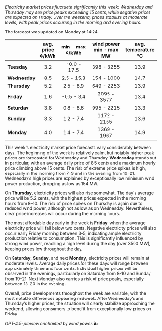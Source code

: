*Electricity market prices fluctuate significantly this week: Wednesday and Thursday may see price peaks exceeding 15 cents, while negative prices are expected on Friday. Over the weekend, prices stabilize at moderate levels, with peak prices occurring in the morning and evening hours.*

The forecast was updated on Monday at 14:24.

|              | avg.<br>price<br>¢/kWh | min - max<br>¢/kWh | wind power<br>min - max<br>MW | avg.<br>temperature<br>°C |
|:-------------|:----------------------:|:-------------------:|:----------------------------:|:-------------------------:|
| **Tuesday**      | 3.2                    | -0.0 - 17.5          | 398 - 3255                     | 13.9                      |
| **Wednesday**    | 8.5                    | 2.5 - 15.3           | 154 - 1000                     | 14.7                      |
| **Thursday**     | 5.2                    | 2.5 - 8.9            | 649 - 2253                     | 13.9                      |
| **Friday**       | 1.6                    | -0.5 - 3.4           | 2095 - 3577                    | 13.4                      |
| **Saturday**     | 3.8                    | 0.8 - 8.6            | 995 - 2215                     | 13.3                      |
| **Sunday**       | 3.3                    | 1.2 - 7.4            | 1172 - 2155                    | 13.6                      |
| **Monday**       | 4.0                    | 1.4 - 7.4            | 1369 - 1967                    | 14.9                      |

This week's electricity market price forecasts vary considerably between days. The beginning of the week is relatively calm, but notably higher peak prices are forecasted for Wednesday and Thursday. **Wednesday** stands out in particular, with an average daily price of 8.5 cents and a maximum hourly price climbing above 15 cents. The risk of extreme price spikes is high, especially in the morning from 7–9 and in the evening from 19–21. Wednesday’s high prices are explained by exceptionally low minimum wind power production, dropping as low as 154 MW.

On **Thursday**, electricity prices will also rise somewhat. The day's average price will be 5.2 cents, with the highest prices expected in the morning hours from 8–10. The risk of price spikes on Thursday is again due to reduced wind power, although not as low as on Wednesday. Nevertheless, clear price increases will occur during the morning hours.

The most affordable day early in the week is **Friday**, when the average electricity price will fall below two cents. Negative electricity prices will also occur early Friday morning between 3–5, indicating ample electricity production relative to consumption. This is significantly influenced by strong wind power, reaching a high level during the day (over 3500 MW), keeping prices low throughout the day.

On **Saturday**, **Sunday**, and next **Monday**, electricity prices will remain at moderate levels. Average daily prices for these days will range between approximately three and four cents. Individual higher prices will be observed in the evenings, particularly on Saturday from 8–10 and Sunday from 19–21. Next Monday also carries a risk of price peaks, especially between 18–20 in the evening.

Overall, price developments throughout the week are variable, with the most notable differences appearing midweek. After Wednesday’s and Thursday’s higher prices, the situation will clearly stabilize approaching the weekend, allowing consumers to benefit from exceptionally low prices on Friday.

*GPT-4.5-preview enchanted by wind power.* 🌬️
